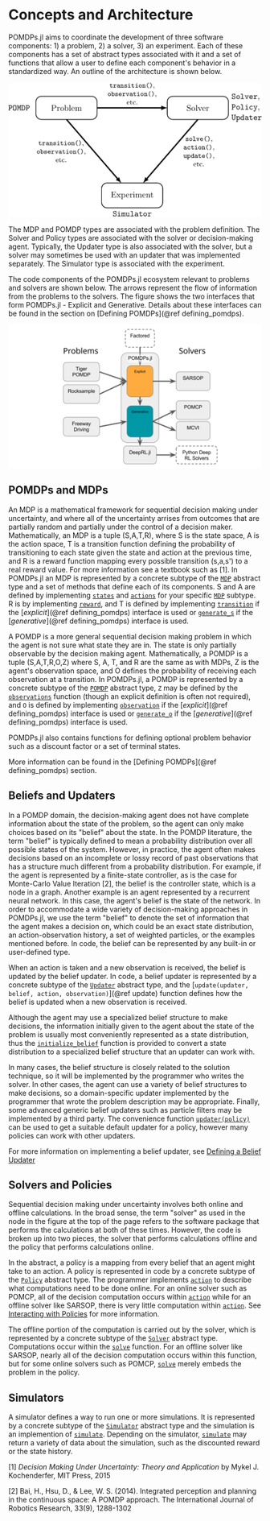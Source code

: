 # Concepts and Architecture

POMDPs.jl aims to coordinate the development of three software
components: 1) a problem, 2) a solver, 3) an experiment. Each of these
components has a set of abstract types associated with it and a set of
functions that allow a user to define each component's behavior in a
standardized way. An outline of the architecture is shown below.

![concepts](figures/concepts.png)

The MDP and POMDP types are associated with the problem definition. The
Solver and Policy types are associated with the solver or
decision-making agent. Typically, the Updater type is also associated
with the solver, but a solver may sometimes be used with an updater that
was implemented separately. The Simulator type is associated with the
experiment.

The code components of the POMDPs.jl ecosystem relevant to problems and solvers are shown below. The arrows represent the flow of information from the problems to the solvers. The figure shows the two interfaces that form POMDPs.jl - Explicit and Generative. Details about these interfaces can be found in the section on [Defining POMDPs](@ref defining_pomdps).

![interface_relationships](figures/interface_relationships.svg)

## POMDPs and MDPs

An MDP is a mathematical framework for sequential decision making under
uncertainty, and where all of the uncertainty arrises from outcomes that
are partially random and partially under the control of a decision
maker. Mathematically, an MDP is a tuple (S,A,T,R), where S is the state
space, A is the action space, T is a transition function defining the
probability of transitioning to each state given the state and action at
the previous time, and R is a reward function mapping every possible
transition (s,a,s') to a real reward value. For more information see a
textbook such as \[1\]. In POMDPs.jl an MDP is represented by a concrete
subtype of the [`MDP`](@ref) abstract type and a set of methods that
define each of its components. S and A are defined by implementing
[`states`](@ref) and [`actions`](@ref) for your specific [`MDP`](@ref)
subtype. R is by implementing [`reward`](@ref), and T is defined by implementing [`transition`](@ref) if the [*explicit*](@ref defining_pomdps) interface is used or [`generate_s`](@ref) if the [*generative*](@ref defining_pomdps) interface is used.

A POMDP is a more general sequential decision making problem in which
the agent is not sure what state they are in. The state is only
partially observable by the decision making agent. Mathematically, a
POMDP is a tuple (S,A,T,R,O,Z) where S, A, T, and R are the same as with
MDPs, Z is the agent's observation space, and O defines the probability
of receiving each observation at a transition. In POMDPs.jl, a POMDP is
represented by a concrete subtype of the [`POMDP`](@ref) abstract type,
`Z` may be defined by the [`observations`](@ref) function (though an
explicit definition is often not required), and `O` is defined by
implementing [`observation`](@ref) if the [*explicit*](@ref defining_pomdps) interface is used or [`generate_o`](@ref) if the [*generative*](@ref defining_pomdps) interface is used.

POMDPs.jl also contains functions for defining optional problem behavior
such as a discount factor or a set of terminal states.

More information can be found in the [Defining POMDPs](@ref defining_pomdps) section.

## Beliefs and Updaters

In a POMDP domain, the decision-making agent does not have complete
information about the state of the problem, so the agent can only make
choices based on its "belief" about the state. In the POMDP literature,
the term "belief" is typically defined to mean a probability
distribution over all possible states of the system. However, in
practice, the agent often makes decisions based on an incomplete or
lossy record of past observations that has a structure much different
from a probability distribution. For example, if the agent is
represented by a finite-state controller, as is the case for Monte-Carlo
Value Iteration \[2\], the belief is the controller state, which is a
node in a graph. Another example is an agent represented by a recurrent
neural network. In this case, the agent's belief is the state of the
network. In order to accommodate a wide variety of decision-making
approaches in POMDPs.jl, we use the term "belief" to denote the set of
information that the agent makes a decision on, which could be an exact
state distribution, an action-observation history, a set of weighted
particles, or the examples mentioned before. In code, the belief can be
represented by any built-in or user-defined type.

When an action is taken and a new observation is received, the belief is
updated by the belief updater. In code, a belief updater is represented
by a concrete subtype of the [`Updater`](@ref) abstract type, and the
[`update(updater, belief, action, observation)`](@ref update) function defines how the belief is updated when a new
observation is received.

Although the agent may use a specialized belief structure to make
decisions, the information initially given to the agent about the state
of the problem is usually most conveniently represented as a state
distribution, thus the [`initialize_belief`](@ref) function is provided
to convert a state distribution to a specialized belief structure that
an updater can work with.

In many cases, the belief structure is closely related to the solution
technique, so it will be implemented by the programmer who writes the
solver. In other cases, the agent can use a variety of belief structures
to make decisions, so a domain-specific updater implemented by the
programmer that wrote the problem description may be appropriate.
Finally, some advanced generic belief updaters such as particle filters
may be implemented by a third party. The convenience function
[`updater(policy)`](@ref) can be used to get a suitable default updater for a
policy, however many policies can work with other updaters.

For more information on implementing a belief updater, see [Defining a Belief Updater](@ref)

## Solvers and Policies

Sequential decision making under uncertainty involves both online and
offline calculations. In the broad sense, the term "solver" as used in
the node in the figure at the top of the page refers to the software
package that performs the calculations at both of these times. However,
the code is broken up into two pieces, the solver that performs
calculations offline and the policy that performs calculations online.

In the abstract, a policy is a mapping from every belief that an agent
might take to an action. A policy is represented in code by a concrete
subtype of the [`Policy`](@ref) abstract type. The programmer implements
[`action`](@ref) to describe what computations need to be done online.
For an online solver such as POMCP, all of the decision computation
occurs within [`action`](@ref) while for an offline solver like SARSOP,
there is very little computation within [`action`](@ref). See [Interacting with Policies](@ref) for more information.

The offline portion of the computation is carried out by the solver,
which is represented by a concrete subtype of the [`Solver`](@ref)
abstract type. Computations occur within the [`solve`](@ref) function.
For an offline solver like SARSOP, nearly all of the decision
computation occurs within this function, but for some online solvers
such as POMCP, [`solve`](@ref) merely embeds the problem in the policy.

## Simulators

A simulator defines a way to run one or more simulations.
It is represented by a concrete subtype of the [`Simulator`](@ref) abstract type and the simulation is an implemention of [`simulate`](@ref).
Depending on the simulator, [`simulate`](@ref) may return a variety of data about the simulation, such as the discounted reward or the state history.

\[1\] *Decision Making Under Uncertainty: Theory and Application* by
Mykel J. Kochenderfer, MIT Press, 2015

\[2\] Bai, H., Hsu, D., & Lee, W. S. (2014). Integrated perception and
planning in the continuous space: A POMDP approach. The International
Journal of Robotics Research, 33(9), 1288-1302
